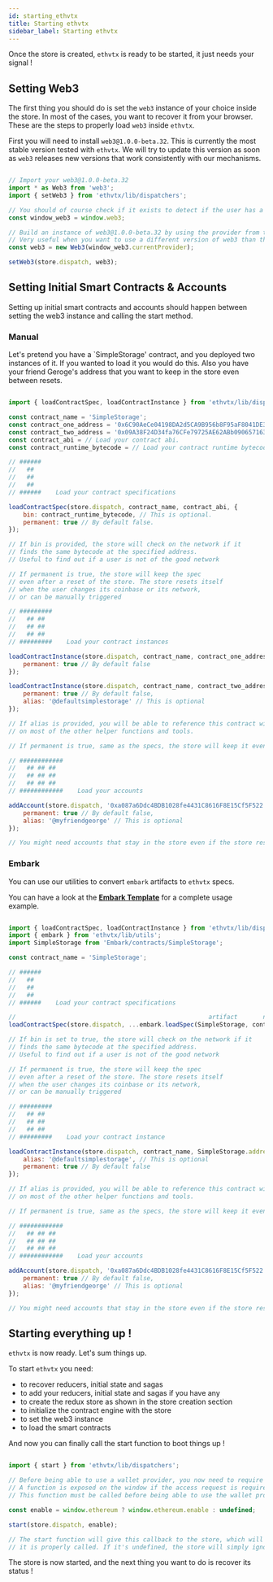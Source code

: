 ```yaml
---
id: starting_ethvtx
title: Starting ethvtx
sidebar_label: Starting ethvtx
---
```


Once the store is created, `ethvtx` is ready to be started, it just needs your signal !

## Setting Web3

The first thing you should do is set the `web3` instance of your choice inside the store. In most of the cases, you want to recover it from your browser. These are the steps to properly load `web3` inside `ethvtx`.

First you will need to install `web3@1.0.0-beta.32`. This is currently the most stable version tested with `ethvtx`. We will try to update this version as soon as `web3` releases new versions that work consistently with our mechanisms.

```jsx

// Import your web3@1.0.0-beta.32
import * as Web3 from 'web3';
import { setWeb3 } from 'ethvtx/lib/dispatchers';

// You should of course check if it exists to detect if the user has a wallet provider.
const window_web3 = window.web3;

// Build an instance of web3@1.0.0-beta.32 by using the provider from the window instance
// Very useful when you want to use a different version of web3 than the one exposed by the wallet provider (Metamask)
const web3 = new Web3(window_web3.currentProvider);

setWeb3(store.dispatch, web3);

```

## Setting Initial Smart Contracts & Accounts

Setting up initial smart contracts and accounts should happen between setting the web3 instance and calling the start method.

### Manual

Let's pretend you have a `SimpleStorage' contract, and you deployed two instances of it. If you wanted to load it you would do this. Also you have your friend Geroge's address that you want to keep in the store even between resets.

```jsx

import { loadContractSpec, loadContractInstance } from 'ethvtx/lib/dispatchers';

const contract_name = 'SimpleStorage';
const contract_one_address = '0x6C90AeCe04198DA2d5CA9B956b8F95aF8041DE37';
const contract_two_address = '0x09A38F24D34fa76CFe79725AE62ABb0906571634';
const contract_abi = // Load your contract abi.
const contract_runtime_bytecode = // Load your contract runtime bytecode

// ######
//   ##   
//   ##   
//   ##   
// ######    Load your contract specifications

loadContractSpec(store.dispatch, contract_name, contract_abi, {
    bin: contract_runtime_bytecode, // This is optional.
    permanent: true // By default false.
});

// If bin is provided, the store will check on the network if it 
// finds the same bytecode at the specified address. 
// Useful to find out if a user is not of the good network

// If permanent is true, the store will keep the spec 
// even after a reset of the store. The store resets itself 
// when the user changes its coinbase or its network, 
// or can be manually triggered

// #########
//   ## ##   
//   ## ##   
//   ## ##   
// #########    Load your contract instances

loadContractInstance(store.dispatch, contract_name, contract_one_address, {
    permanent: true // By default false
});

loadContractInstance(store.dispatch, contract_name, contract_two_address, {
    permanent: true // By default false,
    alias: '@defaultsimplestorage' // This is optional
});

// If alias is provided, you will be able to reference this contract with it
// on most of the other helper functions and tools.

// If permanent is true, same as the specs, the store will keep it even after a reset.

// ############
//   ## ## ##   
//   ## ## ##   
//   ## ## ##   
// ############    Load your accounts

addAccount(store.dispatch, '0xa087a6Ddc4BDB1028fe4431C8616F8E15Cf5F522', {
    permanent: true // By default false,
    alias: '@myfriendgeorge' // This is optional
});

// You might need accounts that stay in the store even if the store resets.

```

### Embark

You can use our utilities to convert `embark` artifacts to `ethvtx` specs.

You can have a look at the [**Embark Template**](https://github.com/horyus/ethvtx_embark) for a complete usage example.

```jsx

import { loadContractSpec, loadContractInstance } from 'ethvtx/lib/dispatchers';
import { embark } from 'ethvtx/lib/utils';
import SimpleStorage from 'Embark/contracts/SimpleStorage';

const contract_name = 'SimpleStorage';

// ######
//   ##   
//   ##   
//   ##   
// ######    Load your contract specifications

//                                                     artifact       name         bin  permanent
loadContractSpec(store.dispatch, ...embark.loadSpec(SimpleStorage, contract_name, true, true));

// If bin is set to true, the store will check on the network if it 
// finds the same bytecode at the specified address. 
// Useful to find out if a user is not of the good network

// If permanent is true, the store will keep the spec 
// even after a reset of the store. The store resets itself 
// when the user changes its coinbase or its network, 
// or can be manually triggered

// #########
//   ## ##   
//   ## ##   
//   ## ##   
// #########    Load your contract instance

loadContractInstance(store.dispatch, contract_name, SimpleStorage.address, {
    alias: '@defaultsimplestorage', // This is optional
    permanent: true // By default false
});

// If alias is provided, you will be able to reference this contract with it
// on most of the other helper functions and tools.

// If permanent is true, same as the specs, the store will keep it even after a reset.

// ############
//   ## ## ##   
//   ## ## ##   
//   ## ## ##   
// ############    Load your accounts

addAccount(store.dispatch, '0xa087a6Ddc4BDB1028fe4431C8616F8E15Cf5F522', {
    permanent: true // By default false,
    alias: '@myfriendgeorge' // This is optional
});

// You might need accounts that stay in the store even if the store resets.

```


## Starting everything up !

`ethvtx` is now ready. Let's sum things up.

To start `ethvtx` you need:

* to recover reducers, initial state and sagas
* to add your reducers, initial state and sagas if you have any
* to create the redux store as shown in the store creation section
* to initialize the contract engine with the store
* to set the web3 instance
* to load the smart contracts

And now you can finally call the start function to boot things up !

```jsx

import { start } from 'ethvtx/lib/dispatchers';

// Before being able to use a wallet provider, you now need to require access.
// A function is exposed on the window if the access request is required.
// This function must be called before being able to use the wallet provider.

const enable = window.ethereum ? window.ethereum.enable : undefined;

start(store.dispatch, enable);

// The start function will give this callback to the store, which will ensure
// it is properly called. If it's undefined, the store will simply ignore it.

```

The store is now started, and the next thing you want to do is recover its status !

